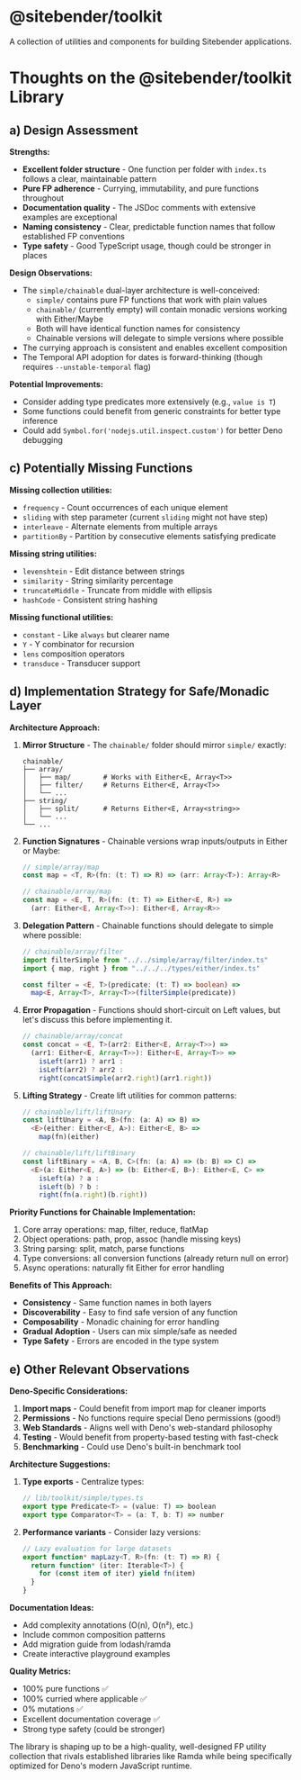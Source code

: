 # @sitebender/toolkit

A collection of utilities and components for building Sitebender applications.

# Thoughts on the @sitebender/toolkit Library

## a) Design Assessment

**Strengths:**
- **Excellent folder structure** - One function per folder with `index.ts` follows a clear, maintainable pattern
- **Pure FP adherence** - Currying, immutability, and pure functions throughout
- **Documentation quality** - The JSDoc comments with extensive examples are exceptional
- **Naming consistency** - Clear, predictable function names that follow established FP conventions
- **Type safety** - Good TypeScript usage, though could be stronger in places

**Design Observations:**
- The `simple/chainable` dual-layer architecture is well-conceived:
  - `simple/` contains pure FP functions that work with plain values
  - `chainable/` (currently empty) will contain monadic versions working with Either/Maybe
  - Both will have identical function names for consistency
  - Chainable versions will delegate to simple versions where possible
- The currying approach is consistent and enables excellent composition
- The Temporal API adoption for dates is forward-thinking (though requires `--unstable-temporal` flag)

**Potential Improvements:**
- Consider adding type predicates more extensively (e.g., `value is T`)
- Some functions could benefit from generic constraints for better type inference
- Could add `Symbol.for('nodejs.util.inspect.custom')` for better Deno debugging

## c) Potentially Missing Functions

**Missing collection utilities:**
- `frequency` - Count occurrences of each unique element
- `sliding` with step parameter (current `sliding` might not have step)
- `interleave` - Alternate elements from multiple arrays
- `partitionBy` - Partition by consecutive elements satisfying predicate

**Missing string utilities:**
- `levenshtein` - Edit distance between strings
- `similarity` - String similarity percentage
- `truncateMiddle` - Truncate from middle with ellipsis
- `hashCode` - Consistent string hashing

**Missing functional utilities:**
- `constant` - Like `always` but clearer name
- `Y` - Y combinator for recursion
- `lens` composition operators
- `transduce` - Transducer support

## d) Implementation Strategy for Safe/Monadic Layer

**Architecture Approach:**
1. **Mirror Structure** - The `chainable/` folder should mirror `simple/` exactly:
   ```
   chainable/
   ├── array/
   │   ├── map/        # Works with Either<E, Array<T>>
   │   ├── filter/     # Returns Either<E, Array<T>>
   │   └── ...
   ├── string/
   │   ├── split/      # Returns Either<E, Array<string>>
   │   └── ...
   └── ...
   ```

2. **Function Signatures** - Chainable versions wrap inputs/outputs in Either or Maybe:
   ```typescript
   // simple/array/map
   const map = <T, R>(fn: (t: T) => R) => (arr: Array<T>): Array<R>
   
   // chainable/array/map  
   const map = <E, T, R>(fn: (t: T) => Either<E, R>) => 
     (arr: Either<E, Array<T>>): Either<E, Array<R>>
   ```

3. **Delegation Pattern** - Chainable functions should delegate to simple where possible:
   ```typescript
   // chainable/array/filter
   import filterSimple from "../../simple/array/filter/index.ts"
   import { map, right } from "../../../types/either/index.ts"
   
   const filter = <E, T>(predicate: (t: T) => boolean) =>
     map<E, Array<T>, Array<T>>(filterSimple(predicate))
   ```

4. **Error Propagation** - Functions should short-circuit on Left values, but let's discuss this before implementing it.
   ```typescript
   // chainable/array/concat
   const concat = <E, T>(arr2: Either<E, Array<T>>) => 
     (arr1: Either<E, Array<T>>): Either<E, Array<T>> =>
       isLeft(arr1) ? arr1 :
       isLeft(arr2) ? arr2 :
       right(concatSimple(arr2.right)(arr1.right))
   ```

5. **Lifting Strategy** - Create lift utilities for common patterns:
   ```typescript
   // chainable/lift/liftUnary
   const liftUnary = <A, B>(fn: (a: A) => B) =>
     <E>(either: Either<E, A>): Either<E, B> =>
       map(fn)(either)
   
   // chainable/lift/liftBinary
   const liftBinary = <A, B, C>(fn: (a: A) => (b: B) => C) =>
     <E>(a: Either<E, A>) => (b: Either<E, B>): Either<E, C> =>
       isLeft(a) ? a :
       isLeft(b) ? b :
       right(fn(a.right)(b.right))
   ```

**Priority Functions for Chainable Implementation:**
1. Core array operations: map, filter, reduce, flatMap
2. Object operations: path, prop, assoc (handle missing keys)
3. String parsing: split, match, parse functions
4. Type conversions: all conversion functions (already return null on error)
5. Async operations: naturally fit Either for error handling

**Benefits of This Approach:**
- **Consistency** - Same function names in both layers
- **Discoverability** - Easy to find safe version of any function
- **Composability** - Monadic chaining for error handling
- **Gradual Adoption** - Users can mix simple/safe as needed
- **Type Safety** - Errors are encoded in the type system

## e) Other Relevant Observations

**Deno-Specific Considerations:**
1. **Import maps** - Could benefit from import map for cleaner imports
2. **Permissions** - No functions require special Deno permissions (good!)
3. **Web Standards** - Aligns well with Deno's web-standard philosophy
4. **Testing** - Would benefit from property-based testing with fast-check
5. **Benchmarking** - Could use Deno's built-in benchmark tool

**Architecture Suggestions:**

1. **Type exports** - Centralize types:
   ```typescript
   // lib/toolkit/simple/types.ts
   export type Predicate<T> = (value: T) => boolean
   export type Comparator<T> = (a: T, b: T) => number
   ```

2. **Performance variants** - Consider lazy versions:
   ```typescript
   // Lazy evaluation for large datasets
   export function* mapLazy<T, R>(fn: (t: T) => R) {
     return function* (iter: Iterable<T>) {
       for (const item of iter) yield fn(item)
     }
   }
   ```

**Documentation Ideas:**
- Add complexity annotations (O(n), O(n²), etc.)
- Include common composition patterns
- Add migration guide from lodash/ramda
- Create interactive playground examples

**Quality Metrics:**
- 100% pure functions ✅
- 100% curried where applicable ✅
- 0% mutations ✅
- Excellent documentation coverage ✅
- Strong type safety (could be stronger)

The library is shaping up to be a high-quality, well-designed FP utility collection that rivals established libraries like Ramda while being specifically optimized for Deno's modern JavaScript runtime.
